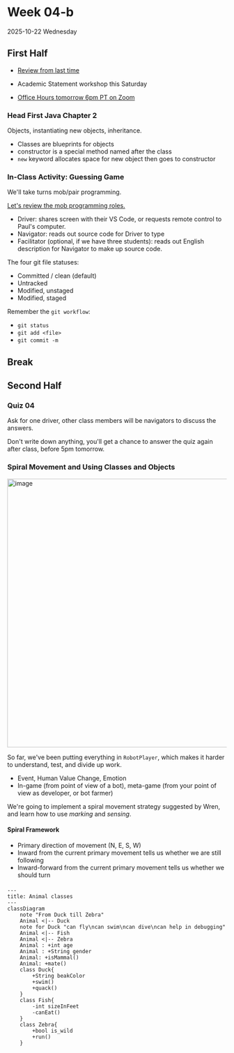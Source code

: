 # Week 04-b
2025-10-22 Wednesday

## First Half

* [Review from last time]()

* Academic Statement workshop this Saturday

* [Office Hours tomorrow 6pm PT on Zoom ]()

### Head First Java Chapter 2

Objects, instantiating new objects, inheritance.

* Classes are blueprints for objects
* constructor is a special method named after the class
* `new` keyword allocates space for new object then goes to constructor

### In-Class Activity: Guessing Game

We'll take turns mob/pair programming.

[Let's review the mob programming roles.]()

* Driver: shares screen with their VS Code, or requests remote control to Paul's computer.
* Navigator: reads out source code for Driver to type
* Facilitator (optional, if we have three students): reads out English description for Navigator to make up source code.

The four git file statuses:

* Committed / clean (default)
* Untracked
* Modified, unstaged
* Modified, staged

Remember the `git workflow`:

* `git status`
* `git add <file>`
* `git commit -m`

## Break

## Second Half

### Quiz 04

Ask for one driver, other class members will be navigators to discuss the answers.

Don't write down anything, you'll get a chance to answer the quiz again after class, before 5pm tomorrow.

### Spiral Movement and Using Classes and Objects

<img width="687" height="616" alt="image" src="https://github.com/user-attachments/assets/48f01a2b-86d5-4faf-aab0-0607cb07ebc7" />


So far, we've been putting everything in `RobotPlayer`, which makes it harder to
understand, test, and divide up work.

* Event, Human Value Change, Emotion
* In-game (from point of view of a bot), meta-game (from your point of view as developer, or bot farmer)

We're going to implement a spiral movement strategy suggested by Wren, and learn how to use *marking*
and *sensing*.

#### Spiral Framework

* Primary direction of movement (N, E, S, W)
* Inward from the current primary movement tells us whether we are still following
* Inward-forward from the current primary movement tells us whether we should turn

#### 
```mermaid
---
title: Animal classes
---
classDiagram
    note "From Duck till Zebra"
    Animal <|-- Duck
    note for Duck "can fly\ncan swim\ncan dive\ncan help in debugging"
    Animal <|-- Fish
    Animal <|-- Zebra
    Animal : +int age
    Animal : +String gender
    Animal: +isMammal()
    Animal: +mate()
    class Duck{
        +String beakColor
        +swim()
        +quack()
    }
    class Fish{
        -int sizeInFeet
        -canEat()
    }
    class Zebra{
        +bool is_wild
        +run()
    }
```
